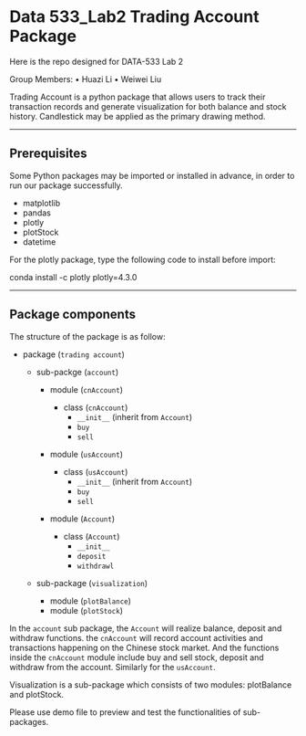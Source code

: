 
# Data 533_Lab2 Trading Account Package

Here is the repo designed for DATA-533 Lab 2

Group Members:
•	Huazi Li
•	Weiwei Liu

Trading Account is a python package that allows users to track their transaction records and generate visualization for both balance and stock history. Candlestick may be applied as the primary drawing method.
________________________________________
## Prerequisites

Some Python packages may be imported or installed in advance, in order to run our package successfully.

*	matplotlib
*	pandas
*	plotly
*	plotStock
* datetime

For the plotly package, type the following code to install before import:

conda install -c plotly plotly=4.3.0
________________________________________

## Package components

The structure of the package is as follow:

* package (`trading account`)

    * sub-packge (`account`)
        * module (`cnAccount`)
            * class (`cnAccount`)
                * `__init__` (inherit from `Account`)
                * `buy`
                * `sell`

        * module (`usAccount`)
            * class (`usAccount`)
                * `__init__` (inherit from `Account`)
                * `buy`
                * `sell`

        * module (`Account`)
            * class (`Account`)
                * `__init__`
                * `deposit`
                * `withdrawl`

  * sub-package (`visualization`)
       * module (`plotBalance`)
       * module (`plotStock`)

In the `account` sub package, the `Account` will realize balance, deposit and withdraw functions.  the `cnAccount` will record account activities and transactions happening on the Chinese stock market. And the functions inside the `cnAccount` module include buy and sell stock, deposit and withdraw from the account. Similarly for the `usAccount`.

Visualization is a sub-package which consists of two modules: plotBalance and plotStock.

Please use demo file to preview and test the functionalities of sub-packages.
